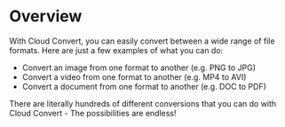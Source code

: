 # Overview

With Cloud Convert, you can easily convert between a wide range of file
formats. Here are just a few examples of what you can do:

- Convert an image from one format to another (e.g. PNG to JPG)
- Convert a video from one format to another (e.g. MP4 to AVI)
- Convert a document from one format to another (e.g. DOC to PDF)

There are literally hundreds of different conversions that you can do with
Cloud Convert - The possibilities are endless!
